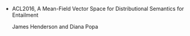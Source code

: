 - ACL2016, A Mean-Field Vector Space for Distributional Semantics for Entailment
  
  James Henderson and Diana Popa
